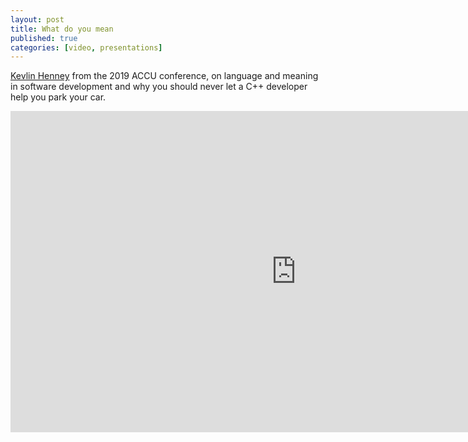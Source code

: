 ```yaml
---
layout: post
title: What do you mean
published: true
categories: [video, presentations]
---
```


<a href="https://twitter.com/kevlinhenney">Kevlin Henney</a> from the 2019 ACCU conference, on language and meaning
in software development and why you should never let a C++ developer help you park your car.

<iframe width="914" height="514" src="https://www.youtube.com/embed/ndnvOElnyUg" frameborder="0" allow="accelerometer; autoplay; encrypted-media; gyroscope; picture-in-picture" allowfullscreen></iframe>
